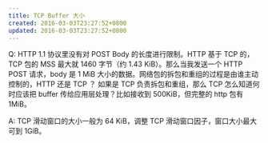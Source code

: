 ```yaml
---
title: TCP Buffer 大小
created: 2016-03-03T23:27:52+0800
updated: 2016-03-03T23:27:52+0800
---
```



Q: HTTP 1.1 协议里没有对 POST Body 的长度进行限制。HTTP 基于 TCP 的，TCP 包的 MSS 最大就 1460 字节（约 1.43 KiB）。那么当我发送一个 HTTP POST 请求，body 是 1 MiB 大小的数据。网络包的拆包和重组的过程是由谁主动控制的，HTTP 还是 TCP ？
如果是 TCP 负责拆包和重组，那么 TCP 怎么知道何时应该把 buffer 传给应用层处理？比如接收到 500KiB，但完整的 http 包有 1MiB。

A: TCP 滑动窗口的大小一般为 64 KiB，调整 TCP 滑动窗口因子，窗口大小最大可到 1GiB。
